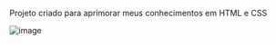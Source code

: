 Projeto criado para aprimorar meus conhecimentos em HTML e CSS

![image](https://github.com/laizaguedes/Treine-Me/assets/47676873/e175433d-be47-43fc-820b-706ecf5e01e9)
